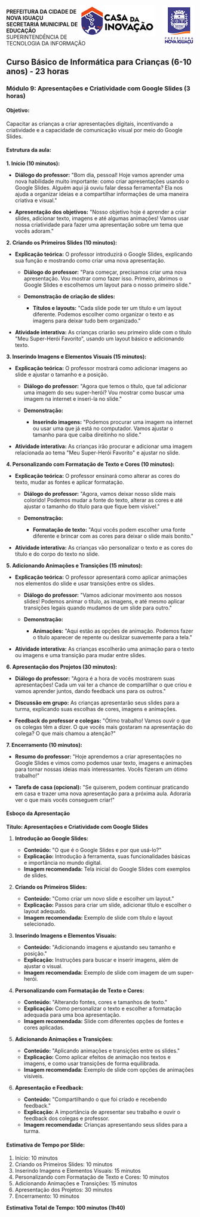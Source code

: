 <img src="../Imagem/logopcni.png" align="right" style="margin-top:5px; " />
<img src="../Imagem/logoCasaInovacao.png" align="right" style="margin-top:5px;margin-right:20px" />

**PREFEITURA DA CIDADE DE NOVA IGUAÇU** <br>
**SECRETARIA MUNICIPAL DE EDUCAÇÃO** <br>
SUPERINTENDÊNCIA DE TECNOLOGIA DA INFORMAÇÃO <br>

## Curso Básico de Informática para Crianças (6-10 anos) - 23 horas


### Módulo 9: Apresentações e Criatividade com Google Slides (3 horas)


#### Objetivo:
Capacitar as crianças a criar apresentações digitais, incentivando a criatividade e a capacidade de comunicação visual por meio do Google Slides.


#### Estrutura da aula:

**1. Início (10 minutos):**
- **Diálogo do professor:**
  "Bom dia, pessoal! Hoje vamos aprender uma nova habilidade muito importante: como criar apresentações usando o Google Slides. Alguém aqui já ouviu falar dessa ferramenta? Ela nos ajuda a organizar ideias e a compartilhar informações de uma maneira criativa e visual."

- **Apresentação dos objetivos:**
  "Nosso objetivo hoje é aprender a criar slides, adicionar texto, imagens e até algumas animações! Vamos usar nossa criatividade para fazer uma apresentação sobre um tema que vocês adoram."


**2. Criando os Primeiros Slides (10 minutos):**
- **Explicação teórica:**
  O professor introduzirá o Google Slides, explicando sua função e mostrando como criar uma nova apresentação.

  - **Diálogo do professor:**
    "Para começar, precisamos criar uma nova apresentação. Vou mostrar como fazer isso. Primeiro, abrimos o Google Slides e escolhemos um layout para o nosso primeiro slide."

  - **Demonstração de criação de slides:**
    - **Títulos e layouts:** "Cada slide pode ter um título e um layout diferente. Podemos escolher como organizar o texto e as imagens para deixar tudo bem organizado."
  
- **Atividade interativa:**
  As crianças criarão seu primeiro slide com o título "Meu Super-Herói Favorito", usando um layout básico e adicionando texto.


**3. Inserindo Imagens e Elementos Visuais (15 minutos):**
- **Explicação teórica:**
  O professor mostrará como adicionar imagens ao slide e ajustar o tamanho e a posição.

  - **Diálogo do professor:**
    "Agora que temos o título, que tal adicionar uma imagem do seu super-herói? Vou mostrar como buscar uma imagem na internet e inseri-la no slide."

  - **Demonstração:**
    - **Inserindo imagens:** "Podemos procurar uma imagem na internet ou usar uma que já está no computador. Vamos ajustar o tamanho para que caiba direitinho no slide."

- **Atividade interativa:**
  As crianças irão procurar e adicionar uma imagem relacionada ao tema "Meu Super-Herói Favorito" e ajustar no slide.


**4. Personalizando com Formatação de Texto e Cores (10 minutos):**
- **Explicação teórica:**
  O professor ensinará como alterar as cores do texto, mudar as fontes e aplicar formatação.

  - **Diálogo do professor:**
    "Agora, vamos deixar nosso slide mais colorido! Podemos mudar a fonte do texto, alterar as cores e até ajustar o tamanho do título para que fique bem visível."

  - **Demonstração:**
    - **Formatação de texto:** "Aqui vocês podem escolher uma fonte diferente e brincar com as cores para deixar o slide mais bonito."

- **Atividade interativa:**
  As crianças vão personalizar o texto e as cores do título e do corpo do texto no slide.


**5. Adicionando Animações e Transições (15 minutos):**
- **Explicação teórica:**
  O professor apresentará como aplicar animações nos elementos do slide e usar transições entre os slides.

  - **Diálogo do professor:**
    "Vamos adicionar movimento aos nossos slides! Podemos animar o título, as imagens, e até mesmo aplicar transições legais quando mudamos de um slide para outro."

  - **Demonstração:**
    - **Animações:** "Aqui estão as opções de animação. Podemos fazer o título aparecer de repente ou deslizar suavemente para a tela."

- **Atividade interativa:**
  As crianças escolherão uma animação para o texto ou imagens e uma transição para mudar entre slides.


**6. Apresentação dos Projetos (30 minutos):**
- **Diálogo do professor:**
  "Agora é a hora de vocês mostrarem suas apresentações! Cada um vai ter a chance de compartilhar o que criou e vamos aprender juntos, dando feedback uns para os outros."

- **Discussão em grupo:**
  As crianças apresentarão seus slides para a turma, explicando suas escolhas de cores, imagens e animações.

- **Feedback do professor e colegas:**
  "Ótimo trabalho! Vamos ouvir o que os colegas têm a dizer. O que vocês mais gostaram na apresentação do colega? O que mais chamou a atenção?"


**7. Encerramento (10 minutos):**
- **Resumo do professor:**
  "Hoje aprendemos a criar apresentações no Google Slides e vimos como podemos usar texto, imagens e animações para tornar nossas ideias mais interessantes. Vocês fizeram um ótimo trabalho!"

- **Tarefa de casa (opcional):**
  "Se quiserem, podem continuar praticando em casa e trazer uma nova apresentação para a próxima aula. Adoraria ver o que mais vocês conseguem criar!"


#### Esboço da Apresentação

**Título: Apresentações e Criatividade com Google Slides**

1. **Introdução ao Google Slides:**
   - **Conteúdo:** "O que é o Google Slides e por que usá-lo?"
   - **Explicação:** Introdução à ferramenta, suas funcionalidades básicas e importância no mundo digital.
   - **Imagem recomendada:** Tela inicial do Google Slides com exemplos de slides.

2. **Criando os Primeiros Slides:**
   - **Conteúdo:** "Como criar um novo slide e escolher um layout."
   - **Explicação:** Passos para criar um slide, adicionar título e escolher o layout adequado.
   - **Imagem recomendada:** Exemplo de slide com título e layout selecionado.

3. **Inserindo Imagens e Elementos Visuais:**
   - **Conteúdo:** "Adicionando imagens e ajustando seu tamanho e posição."
   - **Explicação:** Instruções para buscar e inserir imagens, além de ajustar o visual.
   - **Imagem recomendada:** Exemplo de slide com imagem de um super-herói.

4. **Personalizando com Formatação de Texto e Cores:**
   - **Conteúdo:** "Alterando fontes, cores e tamanhos de texto."
   - **Explicação:** Como personalizar o texto e escolher a formatação adequada para uma boa apresentação.
   - **Imagem recomendada:** Slide com diferentes opções de fontes e cores aplicadas.

5. **Adicionando Animações e Transições:**
   - **Conteúdo:** "Aplicando animações e transições entre os slides."
   - **Explicação:** Como aplicar efeitos de animação nos textos e imagens, e como usar transições de forma equilibrada.
   - **Imagem recomendada:** Exemplo de slide com opções de animações visíveis.

6. **Apresentação e Feedback:**
   - **Conteúdo:** "Compartilhando o que foi criado e recebendo feedback."
   - **Explicação:** A importância de apresentar seu trabalho e ouvir o feedback dos colegas e professor.
   - **Imagem recomendada:** Crianças apresentando seus slides para a turma.


#### Estimativa de Tempo por Slide:

1. Início: 10 minutos  
2. Criando os Primeiros Slides: 10 minutos  
3. Inserindo Imagens e Elementos Visuais: 15 minutos  
4. Personalizando com Formatação de Texto e Cores: 10 minutos  
5. Adicionando Animações e Transições: 15 minutos  
6. Apresentação dos Projetos: 30 minutos  
7. Encerramento: 10 minutos  


**Estimativa Total de Tempo: 100 minutos (1h40)**

